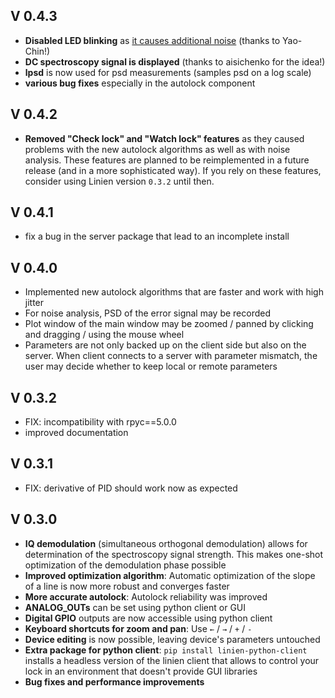 ## V 0.4.3
- **Disabled LED blinking** as [it causes additional noise](https://github.com/RedPitaya/RedPitaya/issues/205) (thanks to Yao-Chin!)
- **DC spectroscopy signal is displayed** (thanks to aisichenko for the idea!)
- **lpsd** is now used for psd measurements (samples psd on a log scale)
- **various bug fixes** especially in the autolock component

## V 0.4.2
- **Removed "Check lock" and "Watch lock" features** as they caused problems with the new autolock algorithms as well as with noise analysis. These features are planned to be reimplemented in a future release (and in a more sophisticated way). If you rely on these features, consider using Linien version `0.3.2` until then.

## V 0.4.1
- fix a bug in the server package that lead to an incomplete install

## V 0.4.0
- Implemented new autolock algorithms that are faster and work with high jitter
- For noise analysis, PSD of the error signal may be recorded
- Plot window of the main window may be zoomed / panned by clicking and dragging / using the mouse wheel
- Parameters are not only backed up on the client side but also on the server. When client connects to a server with parameter mismatch, the user may decide whether to keep local or remote parameters

## V 0.3.2
- FIX: incompatibility with rpyc==5.0.0
- improved documentation

## V 0.3.1
- FIX: derivative of PID should work now as expected

## V 0.3.0
* **IQ demodulation** (simultaneous orthogonal demodulation) allows for determination of the spectroscopy signal strength. This makes one-shot optimization of the demodulation phase possible
* **Improved optimization algorithm**: Automatic optimization of the slope of a line is now more robust and converges faster
* **More accurate autolock**: Autolock reliability was improved
*  **ANALOG_OUTs** can be set using python client or GUI
* **Digital GPIO** outputs are now accessible using python client
* **Keyboard shortcuts for zoom and pan**: Use `←` / `→` / `+` / `-`
* **Device editing** is now possible, leaving device's parameters untouched
* **Extra package for python client**: `pip install linien-python-client` installs a headless version of the linien client that allows to control your lock in an environment that doesn't provide GUI libraries
* **Bug fixes and performance improvements**